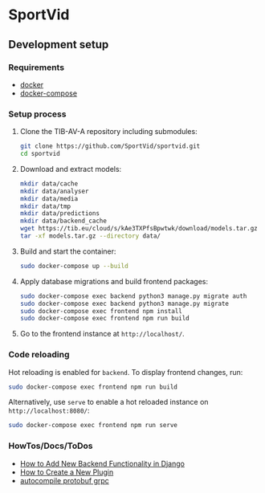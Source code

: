 # SportVid

## Development setup


### Requirements
* [docker](https://docs.docker.com/get-docker/)
* [docker-compose](https://docs.docker.com/compose/install/)


### Setup process
1. Clone the TIB-AV-A repository including submodules:
    ```sh
    git clone https://github.com/SportVid/sportvid.git
    cd sportvid
    ```

2. Download and extract models:
    ```sh
    mkdir data/cache
    mkdir data/analyser
    mkdir data/media
    mkdir data/tmp
    mkdir data/predictions
    mkdir data/backend_cache
    wget https://tib.eu/cloud/s/kAe3TXPfsBpwtwk/download/models.tar.gz
    tar -xf models.tar.gz --directory data/
    ```

3. Build and start the container:
    ```sh
    sudo docker-compose up --build
    ```

4. Apply database migrations and build frontend packages:
    ```sh
    sudo docker-compose exec backend python3 manage.py migrate auth
    sudo docker-compose exec backend python3 manage.py migrate
    sudo docker-compose exec frontend npm install
    sudo docker-compose exec frontend npm run build
    ```

5. Go to the frontend instance at `http://localhost/`.


### Code reloading
Hot reloading is enabled for `backend`. To display frontend changes, run:
```sh
sudo docker-compose exec frontend npm run build
```
Alternatively, use `serve` to enable a hot reloaded instance on `http://localhost:8080/`:
```sh
sudo docker-compose exec frontend npm run serve
```

### HowTos/Docs/ToDos
* [How to Add New Backend Functionality in Django](docs/DJANGO_MODEL_VIEW.md)
* [How to Create a New Plugin](docs/PLUGIN_CREATE.md)
* [autocompile protobuf grpc](docs/TODO.md)
